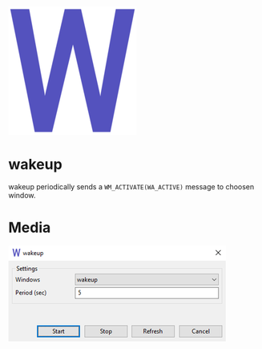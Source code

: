 ![](media/wakeup256x256.png)

# wakeup

wakeup periodically sends a `WM_ACTIVATE(WA_ACTIVE)` message to choosen window.

# Media

![](media/wakeup_dialog.png)

